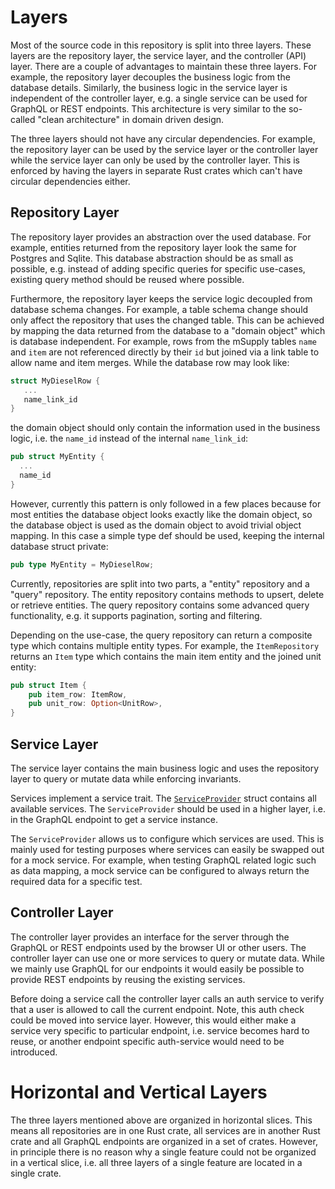 # Layers

Most of the source code in this repository is split into three layers.
These layers are the repository layer, the service layer, and the controller (API) layer.
There are a couple of advantages to maintain these three layers.
For example, the repository layer decouples the business logic from the database details.
Similarly, the business logic in the service layer is independent of the controller layer, e.g. a single service can be used for GraphQL or REST endpoints.
This architecture is very similar to the so-called "clean architecture" in domain driven design.

The three layers should not have any circular dependencies.
For example, the repository layer can be used by the service layer or the controller layer while the service layer can only be used by the controller layer.
This is enforced by having the layers in separate Rust crates which can't have circular dependencies either.

## Repository Layer

The repository layer provides an abstraction over the used database.
For example, entities returned from the repository layer look the same for Postgres and Sqlite.
This database abstraction should be as small as possible, e.g. instead of adding specific queries for specific use-cases, existing query method should be reused where possible.

Furthermore, the repository layer keeps the service logic decoupled from database schema changes.
For example, a table schema change should only affect the repository that uses the changed table.
This can be achieved by mapping the data returned from the database to a "domain object" which is database independent.
For example, rows from the mSupply tables `name` and `item` are not referenced directly by their `id` but joined via a link table to allow name and item merges.
While the database row may look like:

```rust
struct MyDieselRow {
   ...
   name_link_id
}
```

the domain object should only contain the information used in the business logic, i.e. the `name_id` instead of the internal `name_link_id`:

```rust
pub struct MyEntity {
  ...
  name_id
}
```

However, currently this pattern is only followed in a few places because for most entities the database object looks exactly like the domain object, so the database object is used as the domain object to avoid trivial object mapping.
In this case a simple type def should be used, keeping the internal database struct private:

```rust
pub type MyEntity = MyDieselRow;
```

Currently, repositories are split into two parts, a "entity" repository and a "query" repository.
The entity repository contains methods to upsert, delete or retrieve entities.
The query repository contains some advanced query functionality, e.g. it supports pagination, sorting and filtering.

Depending on the use-case, the query repository can return a composite type which contains multiple entity types.
For example, the `ItemRepository` returns an `Item` type which contains the main item entity and the joined unit entity:

```rust
pub struct Item {
    pub item_row: ItemRow,
    pub unit_row: Option<UnitRow>,
}
```

## Service Layer

The service layer contains the main business logic and uses the repository layer to query or mutate data while enforcing invariants.

Services implement a service trait.
The [`ServiceProvider`](service/src/service_provider.rs) struct contains all available services.
The `ServiceProvider` should be used in a higher layer, i.e. in the GraphQL endpoint to get a service instance.

The `ServiceProvider` allows us to configure which services are used.
This is mainly used for testing purposes where services can easily be swapped out for a mock service.
For example, when testing GraphQL related logic such as data mapping, a mock service can be configured to always return the required data for a specific test.

## Controller Layer

The controller layer provides an interface for the server through the GraphQL or REST endpoints used by the browser UI or other users.
The controller layer can use one or more services to query or mutate data.
While we mainly use GraphQL for our endpoints it would easily be possible to provide REST endpoints by reusing the existing services.

Before doing a service call the controller layer calls an auth service to verify that a user is allowed to call the current endpoint.
Note, this auth check could be moved into service layer.
However, this would either make a service very specific to particular endpoint, i.e. service becomes hard to reuse, or another endpoint specific auth-service would need to be introduced.

# Horizontal and Vertical Layers

The three layers mentioned above are organized in horizontal slices.
This means all repositories are in one Rust crate, all services are in another Rust crate and all GraphQL endpoints are organized in a set of crates.
However, in principle there is no reason why a single feature could not be organized in a vertical slice, i.e. all three layers of a single feature are located in a single crate.
